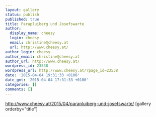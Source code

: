 ```yaml
---
layout: gallery
status: publish
published: true
title: Parapluiberg und Josefswarte
author:
  display_name: cheesy
  login: cheesy
  email: christine@cheesy.at
  url: http://www.cheesy.at/
author_login: cheesy
author_email: christine@cheesy.at
author_url: http://www.cheesy.at/
wordpress_id: 23538
wordpress_url: http://www.cheesy.at/?page_id=23538
date: '2015-04-04 19:31:33 +0100'
date_gmt: '2015-04-04 17:31:33 +0100'
categories: []
comments: []
---
```

http://www.cheesy.at/2015/04/parapluiberg-und-josefswarte/
[gallery orderby="title"]
